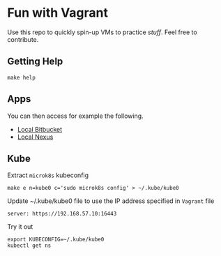 # Fun with Vagrant

Use this repo to quickly spin-up VMs to practice _stuff_. Feel free to contribute.

## Getting Help

```
make help
```

## Apps

You can then access for example the following.

* [Local Bitbucket](http://192.168.57.20:7990)
* [Local Nexus](http://192.168.57.30:8081)

## Kube

Extract `microk8s` kubeconfig

`make e n=kube0 c='sudo microk8s config' > ~/.kube/kube0`

Update ~/.kube/kube0 file to use the IP address specified
in `Vagrant` file

`server: https://192.168.57.10:16443`

Try it out

```
export KUBECONFIG=~/.kube/kube0
kubectl get ns
```
